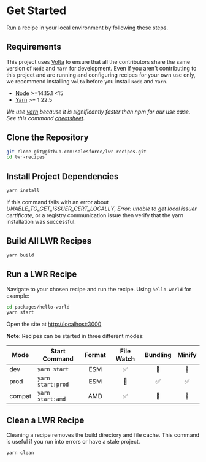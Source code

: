 # Get Started

Run a recipe in your local environment by following these steps.

## Requirements

This project uses [Volta](https://volta.sh/) to ensure that all the contributors share the same version of `Node` and `Yarn` for development. Even if you aren't contributing to this project and are running and configuring recipes for your own use only, we recommend installing `Volta` before you install `Node` and `Yarn`.

-   [Node](https://nodejs.org/) >=14.15.1 <15
-   [Yarn](https://yarnpkg.com/) >= 1.22.5

_We use [yarn](https://yarnpkg.com/) because it is significantly faster than npm for our use case. See this command [cheatsheet](https://yarnpkg.com/lang/en/docs/migrating-from-npm/)._

## Clone the Repository

```bash
git clone git@github.com:salesforce/lwr-recipes.git
cd lwr-recipes
```

## Install Project Dependencies

```bash
yarn install
```

If this command fails with an error about _UNABLE_TO_GET_ISSUER_CERT_LOCALLY_, _Error: unable to get local issuer certificate_, or a registry communication issue then verify that the yarn installation was successful.

## Build All LWR Recipes

```bash
yarn build
```

## Run a LWR Recipe

Navigate to your chosen recipe and run the recipe. Using `hello-world` for example:

```bash
cd packages/hello-world
yarn start
```

Open the site at [http://localhost:3000](http://localhost:3000)

**Note**: Recipes can be started in three different modes:

| Mode   | Start Command     | Format |     File Watch     |      Bundling      |       Minify       |
| ------ | ----------------- | :----: | :----------------: | :----------------: | :----------------: |
| dev    | `yarn start`      |  ESM   | :white_check_mark: |  :no_entry_sign:   |  :no_entry_sign:   |
| prod   | `yarn start:prod` |  ESM   |  :no_entry_sign:   | :white_check_mark: | :white_check_mark: |
| compat | `yarn start:amd`  |  AMD   | :white_check_mark: |  :no_entry_sign:   |  :no_entry_sign:   |

## Clean a LWR Recipe

Cleaning a recipe removes the build directory and file cache. This command is useful if you run into errors or have a stale project.

```bash
yarn clean
```
